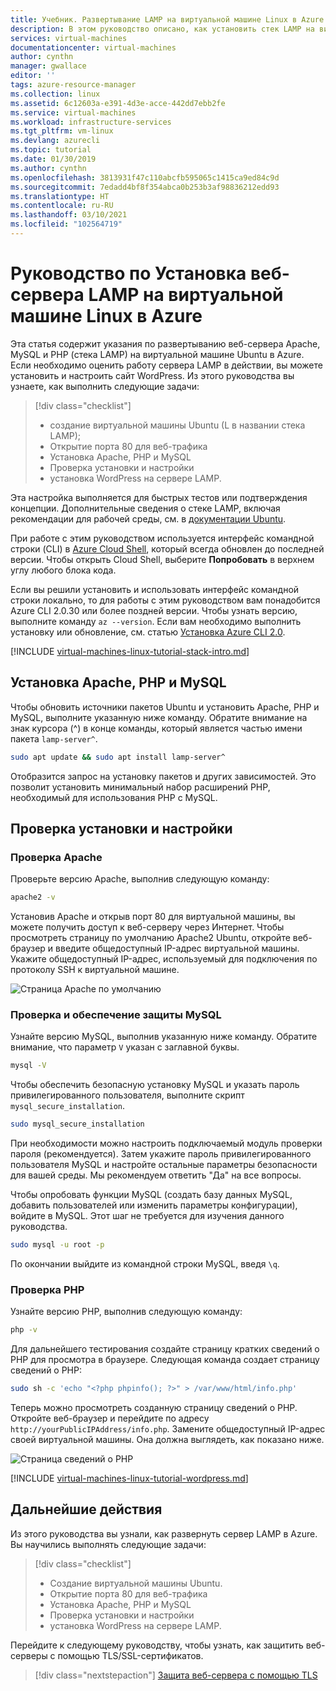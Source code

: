 ```yaml
---
title: Учебник. Развертывание LAMP на виртуальной машине Linux в Azure
description: В этом руководство описано, как установить стек LAMP на виртуальной машине Linux в Azure.
services: virtual-machines
documentationcenter: virtual-machines
author: cynthn
manager: gwallace
editor: ''
tags: azure-resource-manager
ms.collection: linux
ms.assetid: 6c12603a-e391-4d3e-acce-442dd7ebb2fe
ms.service: virtual-machines
ms.workload: infrastructure-services
ms.tgt_pltfrm: vm-linux
ms.devlang: azurecli
ms.topic: tutorial
ms.date: 01/30/2019
ms.author: cynthn
ms.openlocfilehash: 3813931f47c110abcfb595065c1415ca9ed84c9d
ms.sourcegitcommit: 7edadd4bf8f354abca0b253b3af98836212edd93
ms.translationtype: HT
ms.contentlocale: ru-RU
ms.lasthandoff: 03/10/2021
ms.locfileid: "102564719"
---
```

# <a name="tutorial-install-a-lamp-web-server-on-a-linux-virtual-machine-in-azure"></a>Руководство по Установка веб-сервера LAMP на виртуальной машине Linux в Azure

Эта статья содержит указания по развертыванию веб-сервера Apache, MySQL и PHP (стека LAMP) на виртуальной машине Ubuntu в Azure. Если необходимо оценить работу сервера LAMP в действии, вы можете установить и настроить сайт WordPress. Из этого руководства вы узнаете, как выполнить следующие задачи:

> [!div class="checklist"]
> * создание виртуальной машины Ubuntu (L в названии стека LAMP);
> * Открытие порта 80 для веб-трафика
> * Установка Apache, PHP и MySQL
> * Проверка установки и настройки
> * установка WordPress на сервере LAMP.

Эта настройка выполняется для быстрых тестов или подтверждения концепции. Дополнительные сведения о стеке LAMP, включая рекомендации для рабочей среды, см. в [документации Ubuntu](https://help.ubuntu.com/community/ApacheMySQLPHP).

При работе с этим руководством используется интерфейс командной строки (CLI) в [Azure Cloud Shell](../../cloud-shell/overview.md), который всегда обновлен до последней версии. Чтобы открыть Cloud Shell, выберите **Попробовать** в верхнем углу любого блока кода.

Если вы решили установить и использовать интерфейс командной строки локально, то для работы с этим руководством вам понадобится Azure CLI 2.0.30 или более поздней версии. Чтобы узнать версию, выполните команду `az --version`. Если вам необходимо выполнить установку или обновление, см. статью [Установка Azure CLI 2.0]( /cli/azure/install-azure-cli).

[!INCLUDE [virtual-machines-linux-tutorial-stack-intro.md](../../../includes/virtual-machines-linux-tutorial-stack-intro.md)]

## <a name="install-apache-mysql-and-php"></a>Установка Apache, PHP и MySQL

Чтобы обновить источники пакетов Ubuntu и установить Apache, PHP и MySQL, выполните указанную ниже команду. Обратите внимание на знак курсора (^) в конце команды, который является частью имени пакета `lamp-server^`. 


```bash
sudo apt update && sudo apt install lamp-server^
```

Отобразится запрос на установку пакетов и других зависимостей. Это позволит установить минимальный набор расширений PHP, необходимый для использования PHP с MySQL.  

## <a name="verify-installation-and-configuration"></a>Проверка установки и настройки


### <a name="verify-apache"></a>Проверка Apache

Проверьте версию Apache, выполнив следующую команду:
```bash
apache2 -v
```

Установив Apache и открыв порт 80 для виртуальной машины, вы можете получить доступ к веб-серверу через Интернет. Чтобы просмотреть страницу по умолчанию Apache2 Ubuntu, откройте веб-браузер и введите общедоступный IP-адрес виртуальной машины. Укажите общедоступный IP-адрес, используемый для подключения по протоколу SSH к виртуальной машине.

![Страница Apache по умолчанию][3]


### <a name="verify-and-secure-mysql"></a>Проверка и обеспечение защиты MySQL

Узнайте версию MySQL, выполнив указанную ниже команду. Обратите внимание, что параметр `V` указан с заглавной буквы.

```bash
mysql -V
```

Чтобы обеспечить безопасную установку MySQL и указать пароль привилегированного пользователя, выполните скрипт `mysql_secure_installation`. 

```bash
sudo mysql_secure_installation
```

При необходимости можно настроить подключаемый модуль проверки пароля (рекомендуется). Затем укажите пароль привилегированного пользователя MySQL и настройте остальные параметры безопасности для вашей среды. Мы рекомендуем ответить "Да" на все вопросы.

Чтобы опробовать функции MySQL (создать базу данных MySQL, добавить пользователей или изменить параметры конфигурации), войдите в MySQL. Этот шаг не требуется для изучения данного руководства.

```bash
sudo mysql -u root -p
```

По окончании выйдите из командной строки MySQL, введя `\q`.

### <a name="verify-php"></a>Проверка PHP

Узнайте версию PHP, выполнив следующую команду:

```bash
php -v
```

Для дальнейшего тестирования создайте страницу кратких сведений о PHP для просмотра в браузере. Следующая команда создает страницу сведений о PHP:

```bash
sudo sh -c 'echo "<?php phpinfo(); ?>" > /var/www/html/info.php'
```

Теперь можно просмотреть созданную страницу сведений о PHP. Откройте веб-браузер и перейдите по адресу `http://yourPublicIPAddress/info.php`. Замените общедоступный IP-адрес своей виртуальной машины. Она должна выглядеть, как показано ниже.

![Страница сведений о PHP][2]

[!INCLUDE [virtual-machines-linux-tutorial-wordpress.md](../../../includes/virtual-machines-linux-tutorial-wordpress.md)]

## <a name="next-steps"></a>Дальнейшие действия

Из этого руководства вы узнали, как развернуть сервер LAMP в Azure. Вы научились выполнять следующие задачи:

> [!div class="checklist"]
> * Создание виртуальной машины Ubuntu.
> * Открытие порта 80 для веб-трафика
> * Установка Apache, PHP и MySQL
> * Проверка установки и настройки
> * установка WordPress на сервере LAMP.

Перейдите к следующему руководству, чтобы узнать, как защитить веб-серверы с помощью TLS/SSL-сертификатов.

> [!div class="nextstepaction"]
> [Защита веб-сервера с помощью TLS](tutorial-secure-web-server.md)

[2]: ./media/tutorial-lamp-stack/phpsuccesspage.png
[3]: ./media/tutorial-lamp-stack/apachesuccesspage.png

